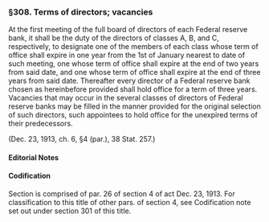 ### §308. Terms of directors; vacancies ###

At the first meeting of the full board of directors of each Federal reserve bank, it shall be the duty of the directors of classes A, B, and C, respectively, to designate one of the members of each class whose term of office shall expire in one year from the 1st of January nearest to date of such meeting, one whose term of office shall expire at the end of two years from said date, and one whose term of office shall expire at the end of three years from said date. Thereafter every director of a Federal reserve bank chosen as hereinbefore provided shall hold office for a term of three years. Vacancies that may occur in the several classes of directors of Federal reserve banks may be filled in the manner provided for the original selection of such directors, such appointees to hold office for the unexpired terms of their predecessors.

(Dec. 23, 1913, ch. 6, §4 (par.), 38 Stat. 257.)

#### **Editorial Notes** ####

#### Codification ####

Section is comprised of par. 26 of section 4 of act Dec. 23, 1913. For classification to this title of other pars. of section 4, see Codification note set out under section 301 of this title.